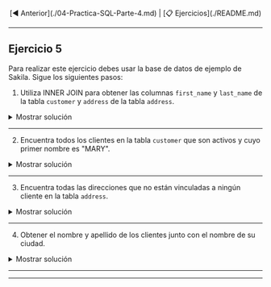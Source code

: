 <div align= "center">[◀️ Anterior](./04-Practica-SQL-Parte-4.md) | [📋 Ejercicios](./README.md)</div>

---

## Ejercicio 5

Para realizar este ejercicio debes usar la base de datos de ejemplo de Sakila. Sigue los siguientes pasos:

1. Utiliza INNER JOIN para obtener las columnas `first_name` y `last_name` de la tabla `customer` y `address` de la tabla `address`.

<details><summary>Mostrar solución</summary>

```sql
SELECT c.first_name, c.last_name, a.address 
FROM customer c
INNER JOIN address a ON c.address_id = a.address_id;
```
</details>

---

2. Encuentra todos los clientes en la tabla `customer` que son activos y cuyo primer nombre es "MARY".

<details><summary>Mostrar solución</summary>

```sql
SELECT c.first_name, c.last_name
FROM customer c
JOIN address a ON c.address_id = a.address_id
JOIN city ci ON a.city_id = ci.city_id AND ci.city = 'Abha';
```
</details>

---

3. Encuentra todas las direcciones que no están vinculadas a ningún cliente en la tabla `address`.

<details><summary>Mostrar solución</summary>

```sql
SELECT a.address
FROM address a
LEFT JOIN customer c ON a.address_id = c.address_id
WHERE c.customer_id IS NULL;
```
</details>

---

4. Obtener el nombre y apellido de los clientes junto con el nombre de su ciudad.

<details><summary>Mostrar solución</summary>

```sql
SELECT c.first_name, c.last_name, ct.city
FROM customer c
INNER JOIN address a ON c.address_id = a.address_id
INNER JOIN city ct ON a.city_id = ct.city_id;
```
</details>

---
---

